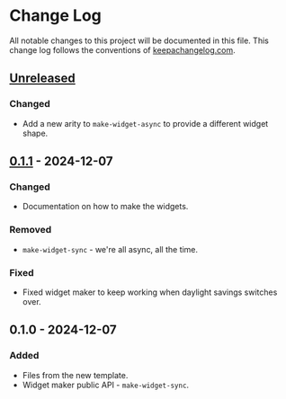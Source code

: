 # Change Log
All notable changes to this project will be documented in this file. This change log follows the conventions of [keepachangelog.com](http://keepachangelog.com/).

## [Unreleased]
### Changed
- Add a new arity to `make-widget-async` to provide a different widget shape.

## [0.1.1] - 2024-12-07
### Changed
- Documentation on how to make the widgets.

### Removed
- `make-widget-sync` - we're all async, all the time.

### Fixed
- Fixed widget maker to keep working when daylight savings switches over.

## 0.1.0 - 2024-12-07
### Added
- Files from the new template.
- Widget maker public API - `make-widget-sync`.

[Unreleased]: https://sourcehost.site/your-name/adventofcode2024/compare/0.1.1...HEAD
[0.1.1]: https://sourcehost.site/your-name/adventofcode2024/compare/0.1.0...0.1.1
